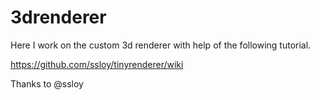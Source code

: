 # 3drenderer
Here I work on the custom 3d renderer with help of the following tutorial.

https://github.com/ssloy/tinyrenderer/wiki

Thanks to @ssloy
